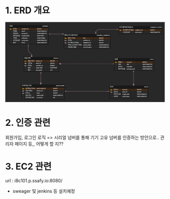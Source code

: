 # 1. ERD 개요

![erd개요](./practice/images/erd%EC%88%98%EC%A0%95.png)

# 2. 인증 관련

회원가입, 로그인 로직 => 시리얼 넘버를 통해 기기 고유 넘버를 인증하는 방안으로..
관리자 페이지 등,, 어떻게 할 지??

# 3. EC2 관련

url : i8c101.p.ssafy.io:8080/

- sweager 및 jenkins 등 설치예정
